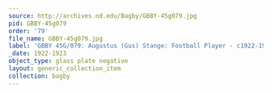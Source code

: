 ```yaml
---
source: http://archives.nd.edu/Bagby/GBBY-45g079.jpg
pid: GBBY-45g079
order: '79'
file_name: GBBY-45g079.jpg
label: 'GBBY 45G/079: Augustus (Gus) Stange: Football Player - c1922-1923'
_date: 1922-1923
object_type: glass plate negative
layout: generic_collection_item
collection: bagby
---
```

